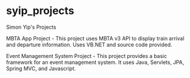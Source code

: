 # syip_projects
Simon Yip's Projects

MBTA App Project - This project uses MBTA v3 API to display train arrival and departure information. Uses VB.NET and source code provided.

Event Management System Project - This project provides a basic framework for an event management system.
It uses Java, Servlets, JPA, Spring MVC, and Javascript.
